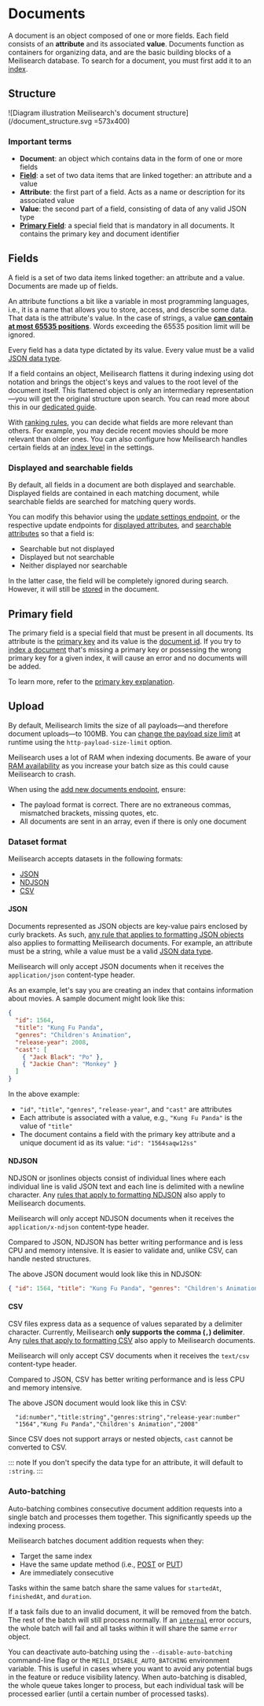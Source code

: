 # Documents

A document is an object composed of one or more fields. Each field consists of an **attribute** and its associated **value**. Documents function as containers for organizing data, and are the basic building blocks of a Meilisearch database. To search for a document, you must first add it to an [index](/learn/core_concepts/indexes.md).

## Structure

![Diagram illustration Meilisearch's document structure](/document_structure.svg =573x400)

### Important terms

- **Document**: an object which contains data in the form of one or more fields
- **[Field](#fields)**: a set of two data items that are linked together: an attribute and a value
- **Attribute**: the first part of a field. Acts as a name or description for its associated value
- **Value**: the second part of a field, consisting of data of any valid JSON type
- **[Primary Field](#primary-field)**: a special field that is mandatory in all documents. It contains the primary key and document identifier

## Fields

A field is a set of two data items linked together: an attribute and a value. Documents are made up of fields.

An attribute functions a bit like a variable in most programming languages, i.e., it is a name that allows you to store, access, and describe some data. That data is the attribute's value. In the case of strings, a value **[can contain at most 65535 positions](/learn/advanced/known_limitations.md#maximum-number-of-words-per-attribute)**. Words exceeding the 65535 position limit will be ignored.

Every field has a data type dictated by its value. Every value must be a valid [JSON data type](https://www.w3schools.com/js/js_json_datatypes.asp).

If a field contains an object, Meilisearch flattens it during indexing using dot notation and brings the object's keys and values to the root level of the document itself. This flattened object is only an intermediary representation—you will get the original structure upon search. You can read more about this in our [dedicated guide](/learn/advanced/datatypes.md#objects).

With [ranking rules](/learn/core_concepts/relevancy.md#ranking-rules), you can decide what fields are more relevant than others. For example, you may decide recent movies should be more relevant than older ones. You can also configure how Meilisearch handles certain fields at an [index level](/learn/configuration/settings.md) in the settings.

### Displayed and searchable fields

By default, all fields in a document are both displayed and searchable. Displayed fields are contained in each matching document, while searchable fields are searched for matching query words.

You can modify this behavior using the [update settings endpoint](/reference/api/settings.md#update-settings), or the respective update endpoints for [displayed attributes](/reference/api/settings.md#update-displayed-attributes), and [searchable attributes](/reference/api/settings.md#update-searchable-attributes) so that a field is:

- Searchable but not displayed
- Displayed but not searchable
- Neither displayed nor searchable

In the latter case, the field will be completely ignored during search. However, it will still be [stored](/learn/configuration/displayed_searchable_attributes.md#data-storing) in the document.

## Primary field

The primary field is a special field that must be present in all documents. Its attribute is the [primary key](/learn/core_concepts/primary_key.md#primary-key-2) and its value is the [document id](/learn/core_concepts/primary_key.md#document-id). If you try to [index a document](/learn/getting_started/quick_start.md#add-documents) that's missing a primary key or possessing the wrong primary key for a given index, it will cause an error and no documents will be added.

To learn more, refer to the [primary key explanation](/learn/core_concepts/primary_key.md).

## Upload

By default, Meilisearch limits the size of all payloads—and therefore document uploads—to 100MB. You can [change the payload size limit](/learn/configuration/instance_options.md#payload-limit-size) at runtime using the `http-payload-size-limit` option.

Meilisearch uses a lot of RAM when indexing documents. Be aware of your [RAM availability](/resources/faq.md#what-are-the-recommended-requirements-for-hosting-a-meilisearch-instance) as you increase your batch size as this could cause Meilisearch to crash.

When using the [add new documents endpoint](/reference/api/documents.md#add-or-update-documents), ensure:

- The payload format is correct. There are no extraneous commas, mismatched brackets, missing quotes, etc.
- All documents are sent in an array, even if there is only one document

### Dataset format

Meilisearch accepts datasets in the following formats:

- [JSON](#json)
- [NDJSON](#ndjson)
- [CSV](#csv)

#### JSON

Documents represented as JSON objects are key-value pairs enclosed by curly brackets. As such, [any rule that applies to formatting JSON objects](https://www.w3schools.com/js/js_json_objects.asp) also applies to formatting Meilisearch documents. For example, an attribute must be a string, while a value must be a valid [JSON data type](https://www.w3schools.com/js/js_json_datatypes.asp).

Meilisearch will only accept JSON documents when it receives the `application/json` content-type header.

As an example, let's say you are creating an index that contains information about movies. A sample document might look like this:

```json
{
  "id": 1564,
  "title": "Kung Fu Panda",
  "genres": "Children's Animation",
  "release-year": 2008,
  "cast": [
    { "Jack Black": "Po" },
    { "Jackie Chan": "Monkey" }
  ]
}
```

In the above example:

- `"id"`, `"title"`, `"genres"`, `"release-year"`, and `"cast"` are attributes
- Each attribute is associated with a value, e.g., `"Kung Fu Panda"` is the value of `"title"`
- The document contains a field with the primary key attribute and a unique document id as its value: `"id": "1564saqw12ss"`

#### NDJSON

NDJSON or jsonlines objects consist of individual lines where each individual line is valid JSON text and each line is delimited with a newline character. Any [rules that apply to formatting NDJSON](http://ndjson.org/) also apply to Meilisearch documents.

Meilisearch will only accept NDJSON documents when it receives the `application/x-ndjson` content-type header.

Compared to JSON, NDJSON has better writing performance and is less CPU and memory intensive. It is easier to validate and, unlike CSV, can handle nested structures.  

The above JSON document would look like this in NDJSON:

```json
{ "id": 1564, "title": "Kung Fu Panda", "genres": "Children's Animation", "release-year": 2008, "cast": [{ "Jack Black": "Po" }, { "Jackie Chan": "Monkey" }] }
```

#### CSV

CSV files express data as a sequence of values separated by a delimiter character. Currently, Meilisearch **only supports the comma (`,`) delimiter**. Any [rules that apply to formatting CSV](https://datatracker.ietf.org/doc/html/rfc4180) also apply to Meilisearch documents.

Meilisearch will only accept CSV documents when it receives the `text/csv` content-type header.

Compared to JSON, CSV has better writing performance and is less CPU and memory intensive.  

The above JSON document would look like this in CSV:

```csv
  "id:number","title:string","genres:string","release-year:number"
  "1564","Kung Fu Panda","Children's Animation","2008"
```

Since CSV does not support arrays or nested objects, `cast` cannot be converted to CSV.

::: note
If you don't specify the data type for an attribute, it will default to `:string`.
:::

### Auto-batching

Auto-batching combines consecutive document addition requests into a single batch and processes them together. This significantly speeds up the indexing process.

Meilisearch batches document addition requests when they:

- Target the same index
- Have the same update method (i.e., [POST](/reference/api/documents.md#add-or-replace-documents) or [PUT](/reference/api/documents.md#add-or-update-documents))
- Are immediately consecutive

Tasks within the same batch share the same values for `startedAt`, `finishedAt`, and `duration`. 

If a task fails due to an invalid document, it will be removed from the batch. The rest of the batch will still process normally. If an [`internal`](/reference/api/overview.md#errors) error occurs, the whole batch will fail and all tasks within it will share the same `error` object.

You can deactivate auto-batching using the `--disable-auto-batching` command-line flag or the `MEILI_DISABLE_AUTO_BATCHING` environment variable. This is useful in cases where you want to avoid any potential bugs in the feature or reduce visibility latency. When auto-batching is disabled, the whole queue takes longer to process, but each individual task will be processed earlier (until a certain number of processed tasks).
